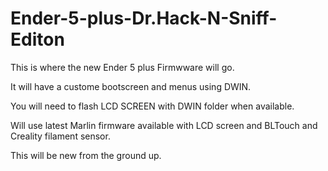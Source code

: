 # Ender-5-plus-Dr.Hack-N-Sniff-Editon
This is where the new Ender 5 plus Firmwware will go.

It will have a custome bootscreen and menus using DWIN. 

You will need to flash LCD SCREEN with DWIN folder when available.

Will use latest Marlin firmware available with LCD screen and BLTouch and Creality filament sensor.

This will be new from the ground up.
